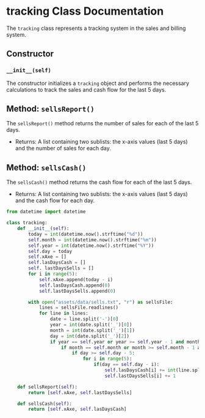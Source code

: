 # tracking Class Documentation

The `tracking` class represents a tracking system in the sales and billing system.

## Constructor

### `__init__(self)`

The constructor initializes a `tracking` object and performs the necessary calculations to track the sales and cash flow for the last 5 days.

## Method: `sellsReport()`

The `sellsReport()` method returns the number of sales for each of the last 5 days.

- Returns: A list containing two sublists: the x-axis values (last 5 days) and the number of sales for each day.

## Method: `sellsCash()`

The `sellsCash()` method returns the cash flow for each of the last 5 days.

- Returns: A list containing two sublists: the x-axis values (last 5 days) and the cash flow for each day.

```python
from datetime import datetime

class tracking:
    def __init__(self):
        today = int(datetime.now().strftime("%d"))
        self.month = int(datetime.now().strftime("%m"))
        self.year = int(datetime.now().strftime("%Y"))
        self.day = today
        self.xAxe = []
        self.lasDaysCash = []
        self. lastDaysSells = []
        for i in range(5):
            self.xAxe.append(today - i)
            self.lasDaysCash.append(0)
            self.lastDaysSells.append(0)

        with open("assets/data/sells.txt", "r") as sellsFile:
            lines = sellsFile.readlines()
            for line in lines:
                date = line.split('-')[0]
                year = int(date.split('_')[0])
                month = int(date.split('_')[1])
                day = int(date.split('_')[2])
                if year == self.year or year >= self.year - 1 and month == 1:
                    if month == self.month or month >= self.month - 1 and day < 6:
                        if day >= self.day - 5:
                            for i in range(5):
                                if(day == self.day - i):
                                    self.lasDaysCash[i] += int(line.split('-')[1])
                                    self.lastDaysSells[i] += 1

    def sellsReport(self):
        return [self.xAxe, self.lastDaysSells]

    def sellsCash(self):
        return [self.xAxe, self.lasDaysCash]

